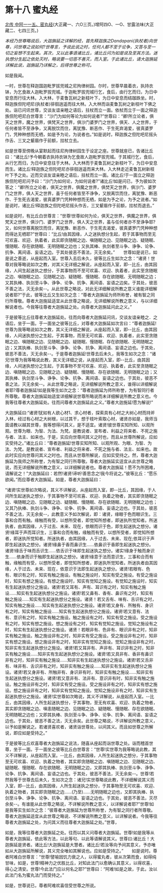 # 第十八 蜜丸经

[北传 中阿一一五、密丸经](https://github.com/gwsice/buddhism/blob/master/%E6%97%A9%E6%9C%9F/%E4%B8%AD%E9%98%BF%E5%90%AB%E7%BB%8F/28.md#mi-wan-yu-jing)(大正藏一、六O三页。)增阿四O、一O、甘露法味(大正藏二、七四三页。)

*本经乃世尊略说后，大迦旃延之详解的经，首先释迦族之Dandapani(执杖者)向世尊，问世尊之说如何?世尊言，予说此说之时，任何人都不至于论争，又答与至一切之妄想不生起来。其次，又以此事语诸比丘，诸比丘问为如是说及至其方法。迷执想分生起之依处灭时，略说要一切恶不善灭，而入室。于此诸比丘，请大迦旃延详解此说，迦旃延乃详解之，后得世尊之称可。*

如是我闻。

一时，世尊在释迦国迦毗罗拔兜城之尼拘律树园。尔时，世尊早晨着衣，执持衣钵，为乞食故人迦毗罗拔兜城。于迦毗罗拔兜城行乞，食后，由行乞而归，为日中安息而行往大林。入大林，于麦鲁瓦树之新枝叶下，为日中安息而结跏跌坐。时，释迦族但陀吧尼(执杖者)徘徊逍遥而往大林。入大林而诣麦鲁瓦树之新枝叶下佛之处。诣已问讯世尊，交谈友谊亲睦之语后，拄杖而立一面。依杖而立于一面之释迦族但陀吧尼白世尊言：“沙门为如何等论为如何说者?”世尊曰：“卿!所立论者，俱天之世界，魔之世界，俱梵天之世界，俱沙门婆罗门之世界，俱天、人之世界，于任何者皆不至诤争，又离脱饮而住，离犹豫、断恶作、于生死弃渴爱，彼真婆罗门，凭种种想而无栖，如是予为论，为说者也。”如是说时，释迦族之但陀吧尼摇头作舌、三叉之颦眉作于前额，拄杖立去。

如是世尊至傍晚从宴默起而往尼拘律树园生于设定之座。世尊就座已，告诸比丘曰：“诸比丘!予今朝着衣执持衣钵为乞食故人迦毗罗拔兜城。于其城行乞，食后，从行乞而归，为日中安息往于大林。入大林而于麦鲁瓦树之新枝叶下，为日中安息而生。诸比丘!释迦族之但陀吧尼亦徘徊逍遥而来大林。入大林走近麦鲁瓦树新枝叶下予之处。近而交谈友谊亲睦之语后，拄杖而立一面。诸比丘!于一面立之释迦族但陀吧尼问予曰：“沙门为如何论，为如何说者?”诸比丘!如是问已，予为彼如次答之：“卿!所立之论者，俱天之世界，俱魔之世界，俱焚天之世界，俱沙门、婆罗门之世界，俱人天之世界，虽于任何者皆至不诤争，又脱离饮而住，离犹豫、断恶作、于生死去渴爱，彼真婆罗门凭种种想而无栖，如是为予之论，为予之说者。”如是说时，诸比丘!释迦族之但陀吧尼摇头作舌，三叉颦眉作于前额，拄杖而退去。”

如是说时，有比丘白世尊言：“世尊!世尊如何为论，俱天之世界，俱魔之世界，俱梵天之世界，俱沙门、婆罗门之世界，俱人天之世界，虽与任何者亦不至诤争耶?又，如何世尊离脱饮而住，离犹豫、断恶作、于生死去渴爱，彼真婆罗门凭种种想而得达无栖耶?”世尊曰：“比丘!由其因缘，人之迷执想分生起，若于其事物而至无可欢喜、欢迎、执着者，此实即贪随眠之边、嗔随眠之边、见随眠之边、疑随眠、慢随眠、存在欲随眠、无明随眠之边也；又执其棒、执剑者至斗争、诤争、论争、抗争、离间语、妄语之边。于其处彼恶不善法，灭无余矣。”　　世尊如是说已，如是说之善逝，从座起而入室。世尊入去后未久，彼等比丘生如次之念：“诸贤！世尊对我等略说如次之教，对其义无详细之解说，从座起而入室，即--比丘，由其因缘，人间生起迷执之想分，于其事物而不至可欢喜、欢迎、执着者，此实至贪随眠之边、嗔随眠之边、见随眠之边、疑随眠、慢随眠、存在欲随眠、无明随眠之边；又其执棒、执剑至斗争、诤争、论争、抗争、离间语、妄语之边矣。于其处，彼恶不善之法，灭无余矣--。从此世尊之略说，对此无详细解说所教之意义谁能详细解说者耶?”于此，彼等比丘又生如次之念：“尊者大迦旃延为师所称誉，被有智之同行所尊敬。尊者大迦施延适宜从此世尊之略说，无详细解说所教之意义，与以详细解说者也。今我等往尊者大迦旃延之处。向尊者大迦旃延问此之义。”

于是彼等比丘往尊者大迦旃延处。往而向尊者大迦旃延问讯，交谈友谊亲睦之．之语后，坐于一面。于一面坐之彼等比丘，对尊者大迦旃延如次言曰：“尊者迦旃延!世尊为我等略说如次之教，其义无详细之解说，从座起而入室，即--比丘，由其因缘，人间迷执想分之生起，于其事物，而至无可欢喜、欢迎、执着者，此实至贪随眠之边、嗔随眠之边、见随眠之边、疑随眠、慢随眠、存在欲随眠、无明随眠之边；又其执棒、执剑至斗争、诤争、论争、抗争、离间语、妄语之边也。于其处，彼恶不善法，灭无余矣--。于是尊者迦旃延!世尊去后未久，我等生如次之念：“诸兄!世尊为我等略说此教，其义无详细之说，从座起而入室，即--比丘，由其因缘，人间迷执想分之生起，于其事物不至可欢喜、欢迎、执着者，此实至贪随眠之边、嗔随眠之边、见随眠之边、疑随眠、慢随眠、存在欲随眠、无明随眠之边；又其执棒、执剑至斗争、诤争、论争、抗争、离间语、妄语之边也。于其处，彼恶不善之法，灭无余矣--。从此世尊之略说，无详细解说所教之意义，谁得以详细解说者耶?尊者迦旃延!如是我等生如次之念：“尊者迦旃延为师所称誉，为有智同行者所尊敬。尊者大迦旃延始适宜详细解说世尊所略说而未详细解说所教之意义也。今我等往尊者大迦旃延处。往而问尊者大迦旃延此之义。”尊者大迦施延!愿为解说!”

大迦旃延曰:“诸贤!犹如有人欲心材1、求心材者，探索具有心材之大树心材而持斧入林，经过有心材之大树根，以过其干，想于枝叶索取心材，诸贤亦如是，我师当面请教以越其世尊，我等想得问其义，是不适宜。诸贤!彼世尊实知所知、以观所观。世尊为眼、为智、为法、为梵。是教说者、宣布者、利益之将来者、不死之施与者、法主、如来也。于是，实应向世尊间其义之时也，而且从世尊所解说，应如实受持之。”诸比丘曰：“尊者迦旃延!世尊实知所知、以观所观、为眼、为智、为法、为梵。是教说者、宣布者、利益之将来者、不死之施与者、法主、如来也。故此时实应向世尊问其义之时也。而且从世尊所解说，应如实受持之。然，尊者大迦旃延为我师之所称誉，为有智之同行所尊敬。尊者大迦旃延实适宜从此世尊之略说，而无详细解说所教之意义，以详细解说者也。尊者大迦旃延！愿不为所困难，请解说之！”大迦旃延曰：若然!诸贤!谛听!善思念之!我今将说之。”彼等比丘：“愿乐欲闻。”而应尊者大迦旃延。如是，尊者大迦旃延曰：

“诸贤!实世尊如次略说，其义不详解说，从座起而入室，即--比丘，其因缘，于人间所生起迷执之想分，于其事物不至可欢喜、欢迎、执着之物者，其实即贪随眠之边、嗔随眠之边、见随眠之边、疑随眠、慢随眠、存在欲随眠、无明随眠之边也；又其乃执棒、执剑斗争、诤争、论争、抗争、离间语、妄语之边也。于其处，彼恶不善之法，灭无余矣--，此教意义予如次解说，即：诸贤，缘眼于色而眼识生。三事和合而有触。缘触而有受，以想所受者，即觉知所想者，即迷执所觉知者。所迷执者，由其因缘，人于过去、未来、现在，依眼而识于色，即生起迷执之想分。诸贤!缘耳于声而耳识生，三事和合而有触，缘触而有受，以想所受者，即觉知所想者，即迷执所觉知者。所迷执者，由其因缘，人于过去、未来、现在;依耳识于声即生起迷执之想分。诸贤!缘鼻于香而鼻识生……依鼻识于香即生起迷执之想分。诸贤!缘舌于味而舌识生……依舌识于味即生起迷执之想分。诸实!缘身于触而身识生……依身而识于触即生起迷执之想分。诸贤!缘意于法而意识生，三事和合而有触，缘触而有受，以想所受者，即觉知所想者，即迷执所觉知者。所迷执者由其因缘，人于过去、未来、现在，依意识于法即生起迷执之想分。诸贤!若眼有、色有、眼识有之时，知实有触之施设。有触之施设时，知实有受之施设。有受之施设时，知实有想之施设。有想之施设时，知实有觉知之施设。有觉知之施设时，知实有生起迷执想分之施设。诸贤!若又耳有、声有、耳识有之时，知实有触之施设……知实有生起迷执想分之施设。诸贤!若又鼻有、香有、鼻识有之时，知实有触之施设……知实有生起迷执想分之施设。诸贤！若又舌有、味有、舌识有之时，知实有触之施设……知实有生起迷执想分之施设。诸贤!若又身有、所触有、身识有之时，知实有触之施设……知实有生起迷执想分之施设。诸贤!若又意有、法有、意识有之时，知实有触之施设。触之施设有之时，知实有受之施设。受之施设有之时，知实有想之施设。想之施设有之时，知实有觉知之施设。觉知之施设有之时，知实有生起迷执想分之施设。诸贤！若眼非有、色非有、眼识非有之时，知非实有触之施设。触之施设非有之时，知非实有受之施设。受之施设非有之时，知非实有想之施设。想之施设非有之时，知非实有觉知之施设。觉知之施设非有之时，知非实有生起迷执想分之施设。诸贤!若又耳非有、声非有、耳识非有之时，知非实有触之施设……知非实有生起迷执想分之施设。诸贤!若又具非有、香非有鼻识非有之时，知非实有触之施设……知非实有生起迷执想分之施设。诸贤!若又舌非有、味非有、舌识非有之时，知非实有触之施设……知非实有生起迷执想分之施设。诸贤!若又身非有、所触非有、身识非有时，知非实有触之施设……知非实有生起迷执想分之施设。诸贤!若又意非有、法非有、意识非有时，知非实有触之施设。触之施设非有之时，知非实有受之施设。受之施设非有之时，知非实有想之施设。想之施设非有之时，知非实有觉知之施设。觉知之施设非有之时，知非实有生起迷执想分之施设。诸贤!实世尊如次略说，其义不详解说，从座起而入室。--比丘，由其因缘，人所生起迷执想分，于其事物，至无有欢喜、欢迎、执着之物者，其实即贪随眠之边、嗔恚随眠之边、见随眠之边、疑随眠、慢随眠、存在欲随眠、无明随眠之边也；又即其执棒、执剑至斗争、诤争、论争、抗争、离间语、妄语之边也。于其处，彼恶不善之法，灭无余矣。此世尊之略说，不详解说所教之意义，以予如是解说之。若诸贤喜欢者，诸贤诣世尊处，以间其义。而且如世尊之所解说，即应如是受持之。”

于是彼等比丘欢喜尊者大迦旃延之说法，随喜从座起而诣世尊之处。诣而稽首世尊，坐于一面。于一面坐之彼等比丘白世尊言：“世尊!实世尊为我等略说此教，其义不详解说，从座起而入室。--比丘，由其因缘，人所生起迷执之想分，于其事物至无可欢喜、欢迎、执着之物者，其实即贪随眠之边、嗔随眠之边、见随眠之边、疑随眠、慢随眠、存在欲随眠、无明随眠之边，又即其执棒、执剑至斗争、诤争、论争、抗争、离间语、妄语之边也。于其处，彼恶不善法，灭无余矣--。世尊!若然我等于世尊去后未久，生如次之念：诸兄!实世尊略说此教，不详细解说其义而入室，即--比丘，由其因缘，人所生起迷执之想分，于其事物至无可欢喜、欢迎、执着之物者，其实即贪随眠之边……(乃至)……无明随眠之边也，又即其执棒、执剑至斗争、诤争、论争、抗争、离间语、妄语之边也。于其处，彼恶不善法，灭尽余矣--。有谁能从此世尊之略说，不详解说所教之意义，以详解说者耶?”世尊!如是我等实生如次之念：“彼尊者大迦旃延为世尊所称誉，为有智之同行者所尊敬。尊者大迦旃延适宜从此世尊之略说、不详解说所教之意义，以详解说者。今我等往尊者大迦旃延之处，为问其义而往尊者大迦旃延之处。”世尊，

如是，我等往尊者大迦旃延之处。往而以其义问尊者大迦旃延。世尊!如是我等从尊者大迦旃延，依此等方法，以此等句、以此等语解说其义。世尊曰:诸比丘！大迦旃延是贤者。诸比丘!大迦旃延是大慧者。诸比丘!若汝等向予间其意义，予亦唯如从大迦旃延所解说，其义完全唯如其解说也。应如是受持之。”　　如是说时。尊者阿难白世尊言：“世尊!譬喻因饥力衰之人，以得蜜丸者，彼从次第而食，如得纯甘味，如是，世尊!精神力之优胜比丘，对知此法门以愈确认其意义，以得欢喜，得心之清安。世尊!今此法门应以何名之耶?”世尊曰：“阿难!如是之故，于此，汝以此法门名为蜜丸法门而受持之。”

如是，世尊说已，尊者阿难欢喜信受世尊之所说。
